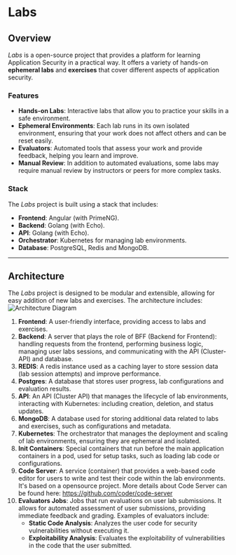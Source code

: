 # Labs

## Overview
*Labs* is a open-source project that provides a platform for learning Application Security in a practical way. It offers a variety of hands-on **ephemeral labs** and **exercises** that cover different aspects of application security. 

### Features
- **Hands-on Labs**: Interactive labs that allow you to practice your skills in a safe environment.
- **Ephemeral Environments**: Each lab runs in its own isolated environment, ensuring that your work does not affect others and can be reset easily.
- **Evaluators**: Automated tools that assess your work and provide feedback, helping you learn and improve.
- **Manual Review**: In addition to automated evaluations, some labs may require manual review by instructors or peers for more complex tasks.

### Stack
The *Labs* project is built using a stack that includes:
- **Frontend**: Angular (with PrimeNG).
- **Backend**: Golang (with Echo).
- **API**: Golang (with Echo).
- **Orchestrator**: Kubernetes for managing lab environments.
- **Database**: PostgreSQL, Redis and MongoDB.

--- 
## Architecture
The *Labs* project is designed to be modular and extensible, allowing for easy addition of new labs and exercises. The architecture includes:
![Architecture Diagram](/img/labs/architecture.png)
1. **Frontend**: A user-friendly interface, providing access to labs and exercises.
2. **Backend**: A server that plays the role of BFF (Backend for Frontend): handling requests from the frontend, performing business logic, managing user labs sessions, and communicating with the API (Cluster-API) and database.
3. **REDIS**: A redis instance used as a caching layer to store session data (lab session attempts) and improve performance.
4. **Postgres**: A database that stores user progress, lab configurations and evaluation results.
5. **API**: An API (Cluster API) that manages the lifecycle of lab environments, interacting with Kubernetes: including creation, deletion, and status updates.
6. **MongoDB**: A database used for storing additional data related to labs and exercises, such as configurations and metadata.
7. **Kubernetes**: The orchestrator that manages the deployment and scaling of lab environments, ensuring they are ephemeral and isolated.
8. **Init Containers**: Special containers that run before the main application containers in a pod, used for setup tasks, such as loading lab code or configurations.
9. **Code Server**: A service (container) that provides a web-based code editor for users to write and test their code within the lab environments. It's based on a opensource project. More details about Code Server can be found here: https://github.com/coder/code-server
10. **Evaluators Jobs**: Jobs that run evaluations on user lab submissions. It allows for automated assessment of user submissions, providing immediate feedback and grading. Examples of evaluators include:
    - **Static Code Analysis**: Analyzes the user code for security vulnerabilities without executing it.
    - **Exploitability Analysis**: Evaluates the exploitability of vulnerabilities in the code that the user submitted.

